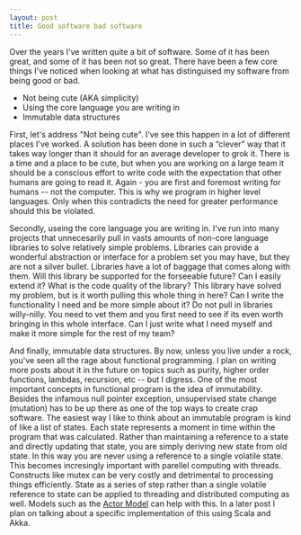 ```yaml
---
layout: post
title: Good software bad software
---
```


Over the years I've written quite a bit of software. Some of it has been great, and some of it has been not so great. There have been a few core things I've noticed when looking at what has distinguised my software from being good or bad.

- Not being cute (AKA simplicity)
- Using the core language you are writing in
- Immutable data structures

First, let's address "Not being cute". I’ve see this happen in a lot of different places I've worked. A solution has been done in such a “clever” way that it takes way longer than it should for an average developer to grok it. There is a time and a place to be cute, but when you are working on a large team it should be a conscious effort to write code with the expectation that other humans are going to read it. Again - you are first and foremost writing for humans -- not the computer. This is why we program in higher level languages. Only when this contradicts the need for greater performance should this be violated.

Secondly, useing the core language you are writing in. I've run into many projects that unnecesarily pull in vasts amounts of non-core language libraries to solve relatively simple problems. Libraries can provide a wonderful abstraction or interface for a problem set you may have, but they are not a silver bullet. Libraries have a lot of baggage that comes along with them. Will this library be supported for the forseeable future? Can I easily extend it? What is the code quality of the library? This library have solved my problem, but is it worth pulling this whole thing in here? Can I write the functionality I need and be more simple about it? Do not pull in libraries willy-nilly. You need to vet them and you first need to see if its even worth bringing in this whole interface. Can I just write what I need myself and make it more simple for the rest of my team?

And finally, immutable data structures. By now, unless you live under a rock, you've seen all the rage about functional programming. I plan on writing more posts about it in the future on topics such as purity, higher order functions, lambdas, recursion, etc -- but I digress. One of the most important concepts in functional program is the idea of immutability. Besides the infamous null pointer exception, unsupervised state change (mutation) has to be up there as one of the top ways to create crap software. The easiest way I like to think about an immutable program is kind of like a list of states. Each state represents a moment in time within the program that was calculated. Rather than maintaining a reference to a state and directly updating that state, you are simply deriving new state from old state. In this way you are never using a reference to a single volatile state. This becomes incresingly important with parellel computing with threads. Constructs like mutex can be very costly and detrimental to processing things efficiently. State as a series of step rather than a single volatile reference to state can be applied to threading and distributed computing as well. Models such as the [Actor Model](https://en.wikipedia.org/wiki/Actor_model) can help with this. In a later post I plan on talking about a specific implementation of this using Scala and Akka.
